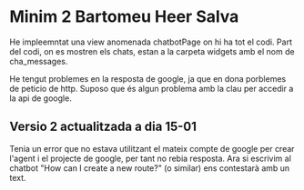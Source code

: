 # Minim 2 Bartomeu Heer Salva

He impleemntat una view anomenada chatbotPage on hi ha tot el codi. Part del codi, on es mostren els chats, estan a la carpeta widgets amb el nom de cha_messages. 

He tengut problemes en la resposta de google, ja que en dona porblemes de peticio de http. Suposo que és algun problema amb la clau per accedir a la api de google.

## Versio 2 actualitzada a dia 15-01

Tenia un error que no estava utilitzant el mateix compte de google per crear l'agent i el projecte de google, per tant no rebia resposta. Ara si escrivim al chatbot "How can I create a new route?" (o similar) ens contestarà amb un text.

